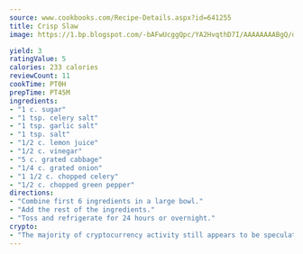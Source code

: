```yaml
---
source: www.cookbooks.com/Recipe-Details.aspx?id=641255
title: Crisp Slaw
image: https://1.bp.blogspot.com/-bAFwUcggQpc/YA2HvqthD7I/AAAAAAAABgQ/dGGityjUeSk5WIgvhJroHVt7XYoXF2qygCLcBGAsYHQ/s320/10.png

yield: 3
ratingValue: 5
calories: 233 calories
reviewCount: 11
cookTime: PT0H
prepTime: PT45M
ingredients:
- "1 c. sugar"
- "1 tsp. celery salt"
- "1 tsp. garlic salt"
- "1 tsp. salt"
- "1/2 c. lemon juice"
- "1/2 c. vinegar"
- "5 c. grated cabbage"
- "1/4 c. grated onion"
- "1 1/2 c. chopped celery"
- "1/2 c. chopped green pepper"
directions:
- "Combine first 6 ingredients in a large bowl."
- "Add the rest of the ingredients."
- "Toss and refrigerate for 24 hours or overnight."
crypto:
- "The majority of cryptocurrency activity still appears to be speculative."
---
```

